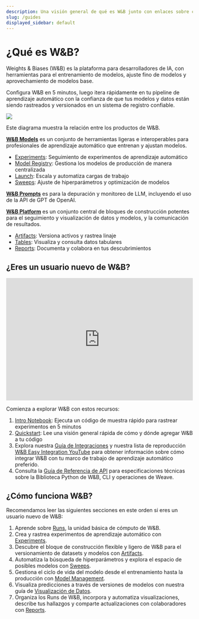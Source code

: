```yaml
---
description: Una visión general de qué es W&B junto con enlaces sobre cómo comenzar si eres un usuario por primera vez.
slug: /guides
displayed_sidebar: default
---
```


# ¿Qué es W&B?

Weights & Biases (W&B) es la plataforma para desarrolladores de IA, con herramientas para el entrenamiento de modelos, ajuste fino de modelos y aprovechamiento de modelos base.

Configura W&B en 5 minutos, luego itera rápidamente en tu pipeline de aprendizaje automático con la confianza de que tus modelos y datos están siendo rastreados y versionados en un sistema de registro confiable.

![](@site/static/images/general/architecture.png)

Este diagrama muestra la relación entre los productos de W&B.

**[W&B Models](/guides/models.md)** es un conjunto de herramientas ligeras e interoperables para profesionales de aprendizaje automático que entrenan y ajustan modelos.
- [Experiments](/guides/track/intro.md): Seguimiento de experimentos de aprendizaje automático
- [Model Registry](/guides/model_registry/intro.md): Gestiona los modelos de producción de manera centralizada
- [Launch](/guides/launch/intro.md): Escala y automatiza cargas de trabajo
- [Sweeps](/guides/sweeps/intro.md): Ajuste de hiperparámetros y optimización de modelos

**[W&B Prompts](/guides/prompts/intro.md)** es para la depuración y monitoreo de LLM, incluyendo el uso de la API de GPT de OpenAI.

**[W&B Platform](/guides/platform.md)** es un conjunto central de bloques de construcción potentes para el seguimiento y visualización de datos y modelos, y la comunicación de resultados.
- [Artifacts](/guides/artifacts/intro.md): Versiona activos y rastrea linaje
- [Tables](/guides/tables/intro.md): Visualiza y consulta datos tabulares
- [Reports](/guides/reports/intro.md): Documenta y colabora en tus descubrimientos

## ¿Eres un usuario nuevo de W&B?

<iframe width="100%" height="330" src="https://www.youtube.com/embed/tHAFujRhZLA" title="Weights &amp; Biases End-to-End Demo" frameborder="0" allow="accelerometer; autoplay; clipboard-write; encrypted-media; gyroscope; picture-in-picture; web-share" allowfullscreen></iframe>

Comienza a explorar W&B con estos recursos:

1. [Intro Notebook](http://wandb.me/intro): Ejecuta un código de muestra rápido para rastrear experimentos en 5 minutos
2. [Quickstart](../quickstart.md): Lee una visión general rápida de cómo y dónde agregar W&B a tu código
1. Explora nuestra [Guía de Integraciones](./integrations/intro.md) y nuestra lista de reproducción [W&B Easy Integration YouTube](https://www.youtube.com/playlist?list=PLD80i8An1OEGDADxOBaH71ZwieZ9nmPGC) para obtener información sobre cómo integrar W&B con tu marco de trabajo de aprendizaje automático preferido.
1. Consulta la [Guía de Referencia de API](../ref/README.md) para especificaciones técnicas sobre la Biblioteca Python de W&B, CLI y operaciones de Weave.

## ¿Cómo funciona W&B?

Recomendamos leer las siguientes secciones en este orden si eres un usuario nuevo de W&B:

1. Aprende sobre [Runs](./runs/intro.md), la unidad básica de cómputo de W&B.
2. Crea y rastrea experimentos de aprendizaje automático con [Experiments](./track/intro.md).
3. Descubre el bloque de construcción flexible y ligero de W&B para el versionamiento de datasets y modelos con [Artifacts](./artifacts/intro.md).
4. Automatiza la búsqueda de hiperparámetros y explora el espacio de posibles modelos con [Sweeps](./sweeps/intro.md).
5. Gestiona el ciclo de vida del modelo desde el entrenamiento hasta la producción con [Model Management](./model_registry/intro.md).
6. Visualiza predicciones a través de versiones de modelos con nuestra guía de [Visualización de Datos](./tables/intro.md).
7. Organiza los Runs de W&B, incorpora y automatiza visualizaciones, describe tus hallazgos y comparte actualizaciones con colaboradores con [Reports](./reports/intro.md).